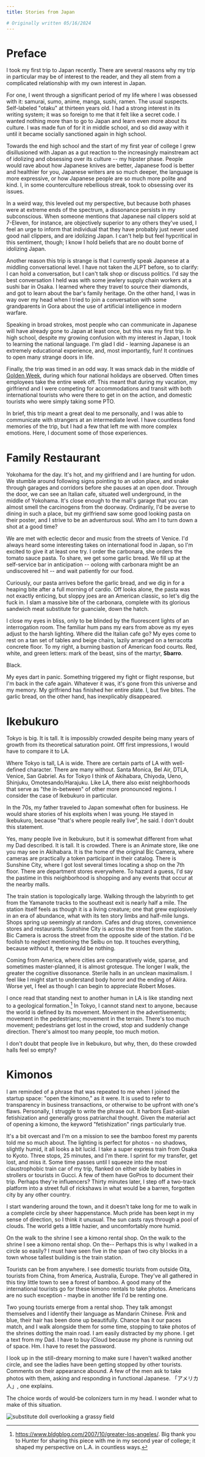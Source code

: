 ```yaml
---
title: Stories from Japan

# Originally written 05/16/2024
---
```


# Preface

I took my first trip to Japan recently. There are several reasons why my trip in particular may be of interest to the reader, and they all stem from a complicated relationship with my own interest in Japan.

For one, I went through a significant period of my life where I was obsessed with it: samurai, sumo, anime, manga, sushi, ramen. The usual suspects. Self-labeled "otaku" at thirteen years old. I had a strong interest in its writing system; it was so foreign to me that it felt like a secret code. I wanted nothing more than to go to Japan and learn even more about its culture. I was made fun of for it in middle school, and so did away with it until it became socially sanctioned again in high school.

Towards the end high school and the start of my first year of college I grew disillusioned with Japan as a gut reaction to the increasingly mainstream act of idolizing and obsessing over its culture -- my hipster phase. People would rave about how Japanese knives are better, Japanese food is better and healthier for you, Japanese writers are so much deeper, the language is more expressive, or how Japanese people are so much more polite and kind. I, in some counterculture rebellious streak, took to obsessing over its issues.

In a weird way, this leveled out my perspective, but because both phases were at extreme ends of the spectrum, a dissonance persists in my subconscious. When someone mentions that Japanese nail clippers sold at 7-Eleven, for instance, are objectively superior to any others they've used, I feel an urge to inform that individual that they have probably just never used good nail clippers, and are idolizing Japan. I can't help but feel hypcritical in this sentiment, though; I know I hold beliefs that are no doubt borne of idolizing Japan.

Another reason this trip is strange is that I currently speak Japanese at a middling conversational level. I have not taken the JLPT before, so to clarify: I can hold a conversation, but I can't talk shop or discuss politics. I'd say the best conversation I held was with some jewlery supply chain workers at a sushi bar in Osaka. I learned where they travel to source their diamonds, and got to learn about the bar's family heritage. On the other hand, I was in way over my head when I tried to join a conversation with some grandparents in Gora about the use of artificial intelligence in modern warfare.

Speaking in broad strokes, most people who can communicate in Japanese will have already gone to Japan at least once, but this was my first trip. In high school, despite my growing confusion with my interest in Japan, I took to learning the national language. I'm glad I did - learning Japanese is an extremely educational experience, and, most importantly, fun! It continues to open many strange doors in life.

Finally, the trip was timed in an odd way. It was smack dab in the middle of [Golden Week](https://en.wikipedia.org/wiki/Golden_Week_(Japan)), during which four national holidays are observed. Often times employees take the entire week off. This meant that during my vacation, my girlfriend and I were competing for accommodations and transit with both international tourists who were there to get in on the action, and domestic tourists who were simply taking some PTO.

In brief, this trip meant a great deal to me personally, and I was able to communicate with strangers at an intermediate level. I have countless fond memories of the trip, but I had a few that left me with more complex emotions. Here, I document some of those experiences.

# Family Restaurant

Yokohama for the day. It's hot, and my girlfriend and I are hunting for udon. We stumble around following signs pointing to an udon place, and snake through garages and corridors before she pauses at an open door. Through the door, we can see an Italian cafe, situated well underground, in the middle of Yokohama. It's close enough to the mall's garage that you can almost smell the carcinogens from the doorway. Ordinarily, I'd be averse to dining in such a place, but my girlfriend saw some good looking pasta on their poster, and I strive to be an adventurous soul. Who am I to turn down a shot at a good time?

We are met with eclectic decor and music from the streets of Venice. I'd always heard some interesting takes on international food in Japan, so I'm excited to give it at least one try. I order the carbonara, she orders the tomato sauce pasta. To share, we get some garlic bread. We fill up at the self-service bar in anticipation -- oolong with carbonara might be an undiscovered hit -- and wait patiently for our food.

Curiously, our pasta arrives before the garlic bread, and we dig in for a heaping bite after a full morning of cardio. Off looks alone, the pasta was not exactly enticing, but sloppy joes are an American classic, so let's dig the fuck in. I slam a massive bite of the carbonara, complete with its glorious sandwich meat substitute for guanciale, down the hatch.

I close my eyes in bliss, only to be blinded by the fluorescent lights of an interrogation room. The familiar hum pans my ears from above as my eyes adjust to the harsh lighting. Where did the Italian cafe go? My eyes come to rest on a tan set of tables and beige chairs, lazily arranged on a terracotta concrete floor. To my right, a burning bastion of American food courts. Red, white, and green letters: mark of the beast, sins of the martyr, **Sbarro**.

Black.

My eyes dart in panic. Something triggered my fight or flight response, but I'm back in the cafe again. Whatever it was, it's gone from this universe and my memory. My girlfriend has finished her entire plate. I, but five bites. The garlic bread, on the other hand, has inexplicably disappeared.

# Ikebukuro

Tokyo is big. It is tall. It is impossibly crowded despite being many years of growth from its theoretical saturation point. Off first impressions, I would have to compare it to LA.

Where Tokyo is tall, LA is wide. There are certain parts of LA with well-defined character. There are many without. Santa Monica, Bel Air, DTLA, Venice, San Gabriel. As for Tokyo I think of Akihabara, Chiyoda, Ueno, Shinjuku, Omotesando/Harajuku. Like LA, there also exist neighborhoods that serve as "the in-between" of other more pronounced regions. I consider the case of Ikebukuro in particular.

In the 70s, my father traveled to Japan somewhat often for business. He would share stories of his exploits when I was young. He stayed in Ikebukuro, because "that's where people really live", he said. I don't doubt this statement.

Yes, many people live in Ikebukuro, but it is somewhat different from what my Dad described. It is tall. It is crowded. There is an Animate store, like one you may see in Akihabara. It is the home of the original Bic Camera, where cameras are practically a token participant in their catalog. There is Sunshine City, where I got lost several times locating a shop on the 7th floor. There are department stores everywhere. To hazard a guess, I'd say the pastime in this neighborhood is shopping and any events that occur at the nearby malls.

The train station is topologically large. Walking through the labyrinth to get from the Yamanote tracks to the southeast exit is nearly half a mile. The station itself feels as though it is a living creature; one that grew explosively in an era of abundance, what with its ten story limbs and half-mile lungs. Shops spring up seemingly at random. Cafes and drug stores, convenience stores and restaurants. Sunshine City is across the street from the station. Bic Camera is across the street from the opposite side of the station. I'd be foolish to neglect mentioning the Seibu on top. It touches everything, because without it, there would be nothing.

Coming from America, where cities are comparatively wide, sparse, and sometimes master-planned, it is almost grotesque. The longer I walk, the greater the cognitive dissonance. Sterile halls in an unclean maximalism. I feel like I might start to understand body horror and the ending of Akira. Worse yet, I feel as though I can begin to appreciate Robert Moses.

I once read that standing next to another human in LA is like standing next to a geological formation.[^bldg] In Tokyo, I cannot stand next to anyone, because the world is defined by its movement. Movement in the advertisements; movement in the pedestrians; movement in the terrain. There's too much movement; pedestrians get lost in the crowd, stop and suddenly change direction. There's almost too many people, too much motion.

[^bldg]: <https://www.bldgblog.com/2007/10/greater-los-angeles/>. Big thank you to Hunter for sharing this piece with me in my second year of college; it shaped my perspective on L.A. in countless ways.

I don't doubt that people live in Ikebukuro, but why, then, do these crowded halls feel so empty?

# Kimonos

I am reminded of a phrase that was repeated to me when I joined the startup space: "open the kimono," as it were. It is used to refer to transparency in business transactions, or otherwise to be upfront with one's flaws. Personally, I struggle to write the phrase out. It harbors East-asian fetishization and generally gross patriarchal thought. Given the material act of opening a kimono, the keyword "fetishization" rings particularly true.

It's a bit overcast and I'm on a mission to see the bamboo forest my parents told me so much about. The lighting is perfect for photos - no shadows, slightly humid, it all looks a bit lucid. I take a super express train from Osaka to Kyoto. Three stops, 25 minutes, and I'm there. I sprint for my transfer, get lost, and miss it. Some time passes until I squeeze into the most claustrophobic train car of my trip, flanked on either side by babies in strollers or tourists in Gucci. A few of them have GoPros to document their trip. Perhaps they're influencers? Thirty minutes later, I step off a two-track platform into a street full of rickshaws in what would be a barren, forgotten city by any other country.

I start wandering around the town, and it doesn't take long for me to walk in a complete circle by sheer happenstance. Much pride has been kept in my sense of direction, so I think it unusual. The sun casts rays through a pool of clouds. The world gets a little hazier, and uncomfortably more humid.

On the walk to the shrine I see a kimono rental shop. On the walk to the shrine I see a kimono rental shop. On the-- Perhaps this is why I walked in a circle so easily? I must have seen five in the span of two city blocks in a town whose tallest building is the train station.

Tourists can be from anywhere. I see domestic tourists from outside Oita, tourists from China, from America, Australia, Europe. They've all gathered in this tiny little town to see a forest of bamboo. A good many of the international tourists go for these kimono rentals to take photos. Americans are no such exception - maybe in another life I'd be renting one.

Two young tourists emerge from a rental shop. They talk amongst themselves and I identify their language as Mandarin Chinese. Pink and blue, their hair has been done up beautifully. Chance has it our paces match, and I walk alongside them for some time, stopping to take photos of the shrines dotting the main road. I am easily distracted by my phone. I get a text from my Dad. I have to buy iCloud because my phone is running out of space. Hm. I have to reset the password.

I look up in the still-dreary morning to make sure I haven't walked another circle, and see the ladies have been getting stopped by other tourists. Comments on their appearance abound. A few of the men ask to take photos with them, asking and responding in functional Japanese. 「アメリカ人」, one explains.

The choice words of would-be colonizers turn in my head. I wonder what to make of this situation.

<picture>
  <source type="image/webp" srcset="{{ "/static/img/japan/substitute-small.webp" | relative_url }}">
  <img src="{{ "/static/img/japan/substitute-small.png" | relative_url }}" alt="substitute doll overlooking a grassy field" />
</picture>
